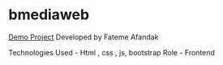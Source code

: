 # bmediaweb
[Demo Project](https://fatemeafandakdev.github.io/bemediaweb/)
Developed by Fateme Afandak

Technologies Used - Html , css , js, bootstrap
Role - Frontend
